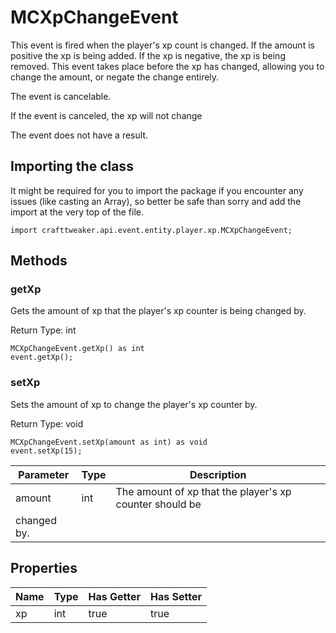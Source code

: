 # MCXpChangeEvent

This event is fired when the player's xp count is changed. If the amount is
 positive the xp is being added. If the xp is negative, the xp is being
 removed. This event takes place before the xp has changed, allowing you to
 change the amount, or negate the change entirely.

The event is cancelable.

If the event is canceled, the xp will not change

The event does not have a result.



## Importing the class

It might be required for you to import the package if you encounter any issues (like casting an Array), so better be safe than sorry and add the import at the very top of the file.
```zenscript
import crafttweaker.api.event.entity.player.xp.MCXpChangeEvent;
```


## Methods

### getXp

Gets the amount of xp that the player's xp counter is being changed by.

Return Type: int

```zenscript
MCXpChangeEvent.getXp() as int
event.getXp();
```

### setXp

Sets the amount of xp to change the player's xp counter by.

Return Type: void

```zenscript
MCXpChangeEvent.setXp(amount as int) as void
event.setXp(15);
```

| Parameter | Type | Description |
|-----------|------|-------------|
| amount | int | The amount of xp that the player's xp counter should be
        changed by. |



## Properties

| Name | Type | Has Getter | Has Setter |
|------|------|------------|------------|
| xp | int | true | true |

